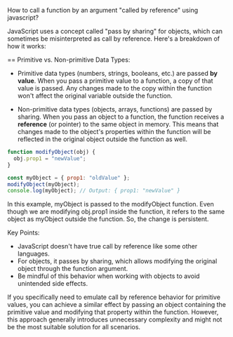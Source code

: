 How to call a function by an argument "called by reference" using javascript?

JavaScript uses a concept called "pass by sharing" for objects, which can
sometimes be misinterpreted as call by reference. Here's a breakdown of how
it works:

== Primitive vs. Non-primitive Data Types:

* Primitive data types (numbers, strings, booleans, etc.) are passed
  **by value**. When you pass a primitive value to a function, a copy of
  that value is passed. Any changes made to the copy within the function
  won't affect the original variable outside the function.

* Non-primitive data types (objects, arrays, functions) are passed by
  sharing. When you pass an object to a function, the function receives
  a **reference** (or pointer) to the same object in memory. This means that
  changes made to the object's properties within the function will be
  reflected in the original object outside the function as well.

``` javascript
function modifyObject(obj) {
  obj.prop1 = "newValue";
}

const myObject = { prop1: "oldValue" };
modifyObject(myObject);
console.log(myObject); // Output: { prop1: "newValue" }
```

In this example, myObject is passed to the modifyObject function. Even though
we are modifying obj.prop1 inside the function, it refers to the same object
as myObject outside the function. So, the change is persistent.

Key Points:

* JavaScript doesn't have true call by reference like some other languages.
* For objects, it passes by sharing, which allows modifying the original
  object through the function argument.
* Be mindful of this behavior when working with objects to avoid unintended
  side effects.

If you specifically need to emulate call by reference behavior for primitive
values, you can achieve a similar effect by passing an object containing the
primitive value and modifying that property within the function. However,
this approach generally introduces unnecessary complexity and might not be
the most suitable solution for all scenarios.
